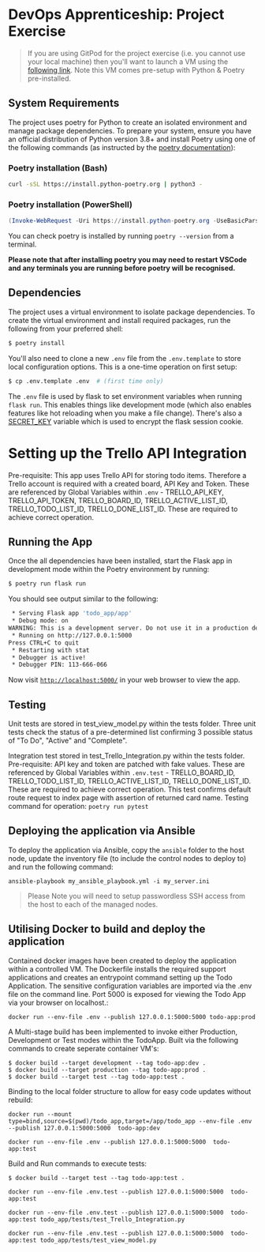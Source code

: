 # DevOps Apprenticeship: Project Exercise

> If you are using GitPod for the project exercise (i.e. you cannot use your local machine) then you'll want to launch a VM using the [following link](https://gitpod.io/#https://github.com/CorndelWithSoftwire/DevOps-Course-Starter). Note this VM comes pre-setup with Python & Poetry pre-installed.

## System Requirements

The project uses poetry for Python to create an isolated environment and manage package dependencies. To prepare your system, ensure you have an official distribution of Python version 3.8+ and install Poetry using one of the following commands (as instructed by the [poetry documentation](https://python-poetry.org/docs/#system-requirements)):

### Poetry installation (Bash)

```bash
curl -sSL https://install.python-poetry.org | python3 -
```

### Poetry installation (PowerShell)

```powershell
(Invoke-WebRequest -Uri https://install.python-poetry.org -UseBasicParsing).Content | py -
```

You can check poetry is installed by running `poetry --version` from a terminal.

**Please note that after installing poetry you may need to restart VSCode and any terminals you are running before poetry will be recognised.**

## Dependencies

The project uses a virtual environment to isolate package dependencies. To create the virtual environment and install required packages, run the following from your preferred shell:

```bash
$ poetry install
```

You'll also need to clone a new `.env` file from the `.env.template` to store local configuration options. This is a one-time operation on first setup:

```bash
$ cp .env.template .env  # (first time only)
```

The `.env` file is used by flask to set environment variables when running `flask run`. This enables things like development mode (which also enables features like hot reloading when you make a file change). There's also a [SECRET_KEY](https://flask.palletsprojects.com/en/2.3.x/config/#SECRET_KEY) variable which is used to encrypt the flask session cookie.

# Setting up the Trello API Integration

Pre-requisite: This app uses Trello API for storing todo items. Therefore a Trello account is required with a created board, API Key and Token. These are referenced by Global Variables within `.env` - 
  TRELLO_API_KEY, TRELLO_API_TOKEN, TRELLO_BOARD_ID, TRELLO_ACTIVE_LIST_ID, TRELLO_TODO_LIST_ID, TRELLO_DONE_LIST_ID.
These are required to achieve correct operation.

## Running the App

Once the all dependencies have been installed, start the Flask app in development mode within the Poetry environment by running:
```bash
$ poetry run flask run
```

You should see output similar to the following:
```bash
 * Serving Flask app 'todo_app/app'
 * Debug mode: on
WARNING: This is a development server. Do not use it in a production deployment. Use a production WSGI server instead.
 * Running on http://127.0.0.1:5000
Press CTRL+C to quit
 * Restarting with stat
 * Debugger is active!
 * Debugger PIN: 113-666-066
```
Now visit [`http://localhost:5000/`](http://localhost:5000/) in your web browser to view the app.

## Testing

Unit tests are stored in test_view_model.py within the tests folder. 
Three unit tests check the status of a pre-determined list confirming 3 possible status of "To Do", "Active" and "Complete".

Integration test stored in test_Trello_Integration.py within the tests folder.
Pre-requisite: API key and token are patched with fake values. These are referenced by Global Variables within `.env.test` - 
  TRELLO_BOARD_ID, TRELLO_TODO_LIST_ID, TRELLO_ACTIVE_LIST_ID, TRELLO_DONE_LIST_ID.
These are required to achieve correct operation. This test confirms default route request to index page with assertion of returned card name.
Testing command for operation: `poetry run pytest`

## Deploying the application via Ansible

To deploy the application via Ansible, copy the `ansible` folder to the host node, update the inventory file (to include the control nodes to deploy to) and run the following command:

```
ansible-playbook my_ansible_playbook.yml -i my_server.ini
```

>Please Note you will need to setup passwordless SSH access from the host to each of the managed nodes.

## Utilising Docker to build and deploy the application

Contained docker images have been created to deploy the application within a controlled VM. The Dockerfile installs the required support applications and creates an entrypoint command setting up the Todo Application. The sensitive configuration variables are imported via the .env file on the command line. Port 5000 is exposed for viewing the Todo App via your browser on localhost.:

```
docker run --env-file .env --publish 127.0.0.1:5000:5000 todo-app:prod
```

A Multi-stage build has been implemented to invoke either Production, Development or Test modes within the TodoApp. Built via the following commands to create seperate container VM's: 

```
$ docker build --target development --tag todo-app:dev .
$ docker build --target production --tag todo-app:prod .
$ docker build --target test --tag todo-app:test .
```
Binding to the local folder structure to allow for easy code updates without rebuild:

```
docker run --mount type=bind,source=$(pwd)/todo_app,target=/app/todo_app --env-file .env --publish 127.0.0.1:5000:5000  todo-app:dev

docker run --env-file .env --publish 127.0.0.1:5000:5000  todo-app:test
```
Build and Run commands to execute tests:
```
$ docker build --target test --tag todo-app:test .

docker run --env-file .env.test --publish 127.0.0.1:5000:5000  todo-app:test

docker run --env-file .env.test --publish 127.0.0.1:5000:5000  todo-app:test todo_app/tests/test_Trello_Integration.py

docker run --env-file .env.test --publish 127.0.0.1:5000:5000  todo-app:test todo_app/tests/test_view_model.py
```